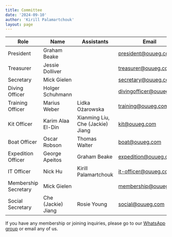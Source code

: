 ```yaml
---
title: Committee
date: '2024-09-10'
author: 'Kirill Palamartchouk'
layout: page
---
```


| **Role**                   | **Name**                    | **Assistants**                   | **Email**                                                 |
|----------------------------|-----------------------------|----------------------------------|-----------------------------------------------------------|
| President                  | Graham Beake                |                                  | [president@ouueg.com](mailto:president@ouueg.com)         |
| Treasurer                  | Jessie Dolliver             |                                  | [treasurer@ouueg.com](mailto:treasurer@ouueg.com)         |
| Secretary                  | Mick Gielen                 |                                  | [secretary@ouueg.com](mailto:secretary@ouueg.com)         |
| Diving Officer             | Holger Schuhmann            |                                  | [divingofficer@ouueg.com](mailto:divingofficer@ouueg.com) |
| Training Officer           | Marius Weber                | Lidka Ożarowska                  | [training@ouueg.com](mailto:training@ouueg.com)           |
| Kit Officer                | Karim Alaa El-Din           | Xianming Liu, Che (Jackie) Jiang | [kit@ouueg.com](mailto:kit@ouueg.com)                     |
| Boat Officer               | Oscar Robson                | Thomas Walter                    | [boat@ouueg.com](mailto:boat@ouueg.com)                   |
| Expedition Officer         | George Apeitos              | Graham Beake                     | [expedition@ouueg.com](mailto:expedition@ouueg.com)       |
| IT Officer                 | Nick Hu                     | Kirill Palamartchouk             | [it-officer@ouueg.com](mailto:it-officer@ouueg.com)       |
| Membership Secretary       | Mick Gielen                 |                                  | [membership@ouueg.com](mailto:membership@ouueg.com)       |
| Social Secretary           | Che (Jackie) Jiang          | Rosie Young                      | [social@ouueg.com](mailto:social@ouueg.com)               |

If you have any membership or joining inquiries, please go to our [WhatsApp group](https://chat.whatsapp.com/AnZP60BzcGi3tuTkKDBzQl) or email any of us.
